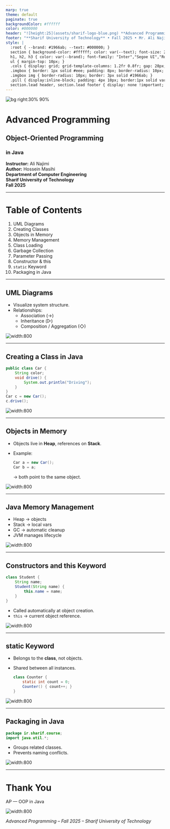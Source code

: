 ```yaml
---  
marp: true  
theme: default  
paginate: true  
backgroundColor: #ffffff  
color: #000000  
header: "![height:25](assets/sharif-logo-blue.png) **Advanced Programming (AP) — OOP in Java**"  
footer: "**Sharif University of Technology** • Fall 2025 • Mr. Ali Najimi • Hossein Masihi"  
style: |
  :root { --brand: #1966ab; --text: #000000; }
  section { background-color: #ffffff; color: var(--text); font-size: 28px; font-family: "Inter","Segoe UI","Roboto","Helvetica Neue",Arial,sans-serif; }
  h1, h2, h3 { color: var(--brand); font-family: "Inter","Segoe UI","Roboto","Helvetica Neue",Arial,sans-serif; }
  ul { margin-top: 10px; }
  .cols { display: grid; grid-template-columns: 1.2fr 0.8fr; gap: 28px; align-items: start; }
  .imgbox { border: 1px solid #eee; padding: 8px; border-radius: 10px; text-align:center; }
  .imgbox img { border-radius: 10px; border: 3px solid #1966ab; }
  .pill { display:inline-block; padding: 4px 10px; border:1px solid var(--brand); border-radius:999px; color: var(--brand); font-size:20px; }
  section.lead header, section.lead footer { display: none !important; }
---
```


<!-- _class: lead -->
![bg right:30% 90%](assets/sharif-logo-blue.png)
# Advanced Programming
## Object-Oriented Programming  
### in Java

**Instructor:** Ali Najimi  
**Author:** Hossein Masihi  
**Department of Computer Engineering**  
**Sharif University of Technology**  
**Fall 2025**

---

# Table of Contents

1. UML Diagrams  
2. Creating Classes  
3. Objects in Memory  
4. Memory Management  
5. Class Loading  
6. Garbage Collection  
7. Parameter Passing  
8. Constructor & this  
9. `static` Keyword  
10. Packaging in Java

---

## UML Diagrams

<div class="cols">
<div>

* Visualize system structure.  
* Relationships:
  * Association (→)
  * Inheritance (▷)
  * Composition / Aggregation (◇)

</div>
<div>
  <div class="imgbox">

![width:800](assets/04/uml-class.png)

  </div>
</div>
</div>


---

## Creating a Class in Java

<div class="cols">
<div>

  ```java
  public class Car {
      String color;
      void drive() {
          System.out.println("Driving");
      }
  }
  Car c = new Car();
  c.drive();
  ``` 

</div>
<div>
  <div class="imgbox">

![width:800](assets/04/java-class-example.png)

  </div>
</div>
</div>


---

## Objects in Memory

<div class="cols">
<div>

* Objects live in **Heap**, references on **Stack**.
* Example:

  ```java
  Car a = new Car();
  Car b = a;
  ```

  → both point to the same object.
</div>
<div>
  <div class="imgbox">

![width:800](assets/04/memory-stack-heap.png)

  </div>
</div>
</div>


---

## Java Memory Management

<div class="cols">
<div>

* Heap → objects
* Stack → local vars
* GC → automatic cleanup
* JVM manages lifecycle

</div>
<div>
  <div class="imgbox">

![width:800](assets/04/jvm-memory.png)

  </div>
</div>
</div>


---

## Constructors and this Keyword

<div class="cols">
<div>

  ```java
  class Student {
      String name;
      Student(String name) {
          this.name = name;
      }
  }
  ```

* Called automatically at object creation.
* `this` → current object reference.

</div>
<div>
  <div class="imgbox">

![width:800](assets/04/constructor-this.png)

  </div>
</div>
</div>


---

## static Keyword

<div class="cols">
<div>

* Belongs to the **class**, not objects.
* Shared between all instances.

  ```java
  class Counter {
      static int count = 0;
      Counter() { count++; }
  }
  ```

</div>
<div>
  <div class="imgbox">

![width:800](assets/04/static-example.png)

  </div>
</div>
</div>

---

## Packaging in Java

<div class="cols">
<div>

  ```java
  package ir.sharif.course;
  import java.util.*;
  ```

* Groups related classes.
* Prevents naming conflicts.

</div>
<div>
  <div class="imgbox">

![width:800](assets/04/java-package-structure.png)

  </div>
</div>
</div>


---

# Thank You 

<p class="pill">AP — OOP in Java</p>

![width:800](assets/04/steve.jpg)

*Advanced Programming – Fall 2025 – Sharif University of Technology*
